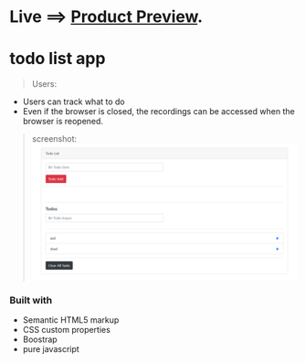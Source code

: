 # Live ==> [Product Preview](/).


# todo list app


> Users:
* Users can track what to do
* Even if the browser is closed, the recordings can be accessed when the browser is reopened.

> screenshot:
 ![screenshot](/screenshot.png "Design")

### Built with

- Semantic HTML5 markup
- CSS custom properties
- Boostrap
- pure javascript